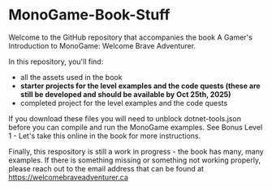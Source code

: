 # MonoGame-Book-Stuff

Welcome to the GitHub repository that accompanies the book A Gamer's Introduction to MonoGame: Welcome Brave Adventurer.

In this repository, you'll find:

* all the assets used in the book
* **starter projects for the level examples and the code quests (these are still be developed and should be available by Oct 25th, 2025)**
* completed project for the level examples and the code quests

If you download these files you will need to unblock dotnet-tools.json before you can compile and run the MonoGame examples. See Bonus Level 1 - Let's take this online in the book for more instructions.

Finally, this respository is still a work in progress - the book has many, many examples. If there is something missing or something not working properly, please reach out to the email address that can be found at https://welcomebraveadventurer.ca



